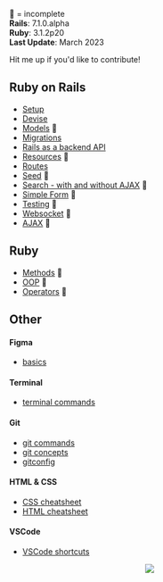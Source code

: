 <div id="top"></div>

🚧 = incomplete <br>
<strong>Rails</strong>: 7.1.0.alpha <br>
<strong>Ruby</strong>: 3.1.2p20 <br>
<strong>Last Update</strong>: March 2023
<br>

Hit me up if you'd like to contribute!

## Ruby on Rails
- [Setup](/setup.md)
- [Devise](/rails/devise.md)
- [Models](/rails/models.md) 🚧
- [Migrations](/rails/migrations.md)
- [Rails as a backend API](/rails/react.md)
- [Resources](/rails/resources.md) 🚧
- [Routes](/rails/routes.md)
- [Seed](/rails/seed.md) 🚧
- [Search - with and without AJAX](/rails/search.md) 🚧
- [Simple Form](/rails/simple.md) 🚧
- [Testing](/rails/testing.md) 🚧
- [Websocket](/rails/websocket.md) 🚧
- [AJAX](/rails/ajax.md) 🚧
<!-- ~~[Views](rails/views.md)~~
- ~~[Debugging](rails/debug.md)~~
- ~~[Forms](rails/forms.md)~~
- ~~[RSpec](rails/rspec.md)~~
- ~~[Style Guide](rails/style.md)~~
- ~~[AJAX](rails/ajax.md)~~ -->

## Ruby
- [Methods](/ruby/methods.md) 🚧
- [OOP](/ruby/oop.md) 🚧
- [Operators](/ruby/operators.md) 🚧

## Other

#### Figma
- [basics](/other/figma.md)

#### Terminal
- [terminal commands](/other/terminal.md)

#### Git
- [git commands](/other/git.md)
- [git concepts](/other/concepts.md)
- [gitconfig](/other/gitconfig.md)

#### HTML & CSS
- [CSS cheatsheet](/other/css.md)
- [HTML cheatsheet](/other/html.md)

#### VSCode
- [VSCode shortcuts](/other/vscode.md)

<p align="center">
  <img src="https://visitor-badge.laobi.icu/badge?page_id=adrianHards/rails-guide" id="counter">
</p>

<!--
[Back to Basics: HTTP Requests in Rails Apps](https://thoughtbot.com/blog/back-to-basics-http-requests)

https://thoughtbot.com/upcase/videos/apis-http-json

[Adding Routes to a Rails API](https://www.learnhowtoprogram.com/ruby-and-rails/building-an-api/adding-routes-to-a-rails-api)

https://medium.com/podiihq/understanding-rails-routes-and-restful-design-a192d64cbbb5
[Routing in Rails · Codegram](https://www.codegram.com/blog/routing-in-rails/)
-->
